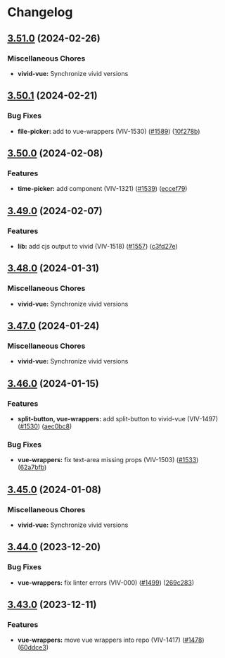 # Changelog

## [3.51.0](https://github.com/Vonage/vivid-3/compare/vivid-vue-v3.50.1...vivid-vue-v3.51.0) (2024-02-26)

### Miscellaneous Chores

- **vivid-vue:** Synchronize vivid versions

## [3.50.1](https://github.com/Vonage/vivid-3/compare/vivid-vue-v3.50.0...vivid-vue-v3.50.1) (2024-02-21)

### Bug Fixes

- **file-picker:** add to vue-wrappers (VIV-1530) ([#1589](https://github.com/Vonage/vivid-3/issues/1589)) ([10f278b](https://github.com/Vonage/vivid-3/commit/10f278b40c7fa09481201fc3f19b2f786bbaa036))

## [3.50.0](https://github.com/Vonage/vivid-3/compare/vivid-vue-v3.49.0...vivid-vue-v3.50.0) (2024-02-08)

### Features

- **time-picker:** add component (VIV-1321) ([#1539](https://github.com/Vonage/vivid-3/issues/1539)) ([eccef79](https://github.com/Vonage/vivid-3/commit/eccef79c1bb18ebeb099194e43f63826fee3be05))

## [3.49.0](https://github.com/Vonage/vivid-3/compare/vivid-vue-v3.48.0...vivid-vue-v3.49.0) (2024-02-07)

### Features

- **lib:** add cjs output to vivid (VIV-1518) ([#1557](https://github.com/Vonage/vivid-3/issues/1557)) ([c3fd27e](https://github.com/Vonage/vivid-3/commit/c3fd27ef1a24a7148a5256a47504c81c83766d78))

## [3.48.0](https://github.com/Vonage/vivid-3/compare/vivid-vue-v3.47.0...vivid-vue-v3.48.0) (2024-01-31)

### Miscellaneous Chores

- **vivid-vue:** Synchronize vivid versions

## [3.47.0](https://github.com/Vonage/vivid-3/compare/vivid-vue-v3.46.0...vivid-vue-v3.47.0) (2024-01-24)

### Miscellaneous Chores

- **vivid-vue:** Synchronize vivid versions

## [3.46.0](https://github.com/Vonage/vivid-3/compare/vivid-vue-v3.45.0...vivid-vue-v3.46.0) (2024-01-15)

### Features

- **split-button, vue-wrappers:** add split-button to vivid-vue (VIV-1497) ([#1530](https://github.com/Vonage/vivid-3/issues/1530)) ([aec0bc8](https://github.com/Vonage/vivid-3/commit/aec0bc8f4f1adcf60896567a0037ee579dced762))

### Bug Fixes

- **vue-wrappers:** fix text-area missing props (VIV-1503) ([#1533](https://github.com/Vonage/vivid-3/issues/1533)) ([62a7bfb](https://github.com/Vonage/vivid-3/commit/62a7bfbe988165292e82e793fea5e5cfdb851762))

## [3.45.0](https://github.com/Vonage/vivid-3/compare/vivid-vue-v3.44.0...vivid-vue-v3.45.0) (2024-01-08)

### Miscellaneous Chores

- **vivid-vue:** Synchronize vivid versions

## [3.44.0](https://github.com/Vonage/vivid-3/compare/vivid-vue-v3.43.0...vivid-vue-v3.44.0) (2023-12-20)

### Bug Fixes

- **vue-wrappers:** fix linter errors (VIV-000) ([#1499](https://github.com/Vonage/vivid-3/issues/1499)) ([269c283](https://github.com/Vonage/vivid-3/commit/269c2830e9d36b9304b6dad7b9dfd079023f2bfd))

## [3.43.0](https://github.com/Vonage/vivid-3/compare/vivid-vue-v3.42.1...vivid-vue-v3.43.0) (2023-12-11)

### Features

- **vue-wrappers:** move vue wrappers into repo (VIV-1417) ([#1478](https://github.com/Vonage/vivid-3/issues/1478)) ([60ddce3](https://github.com/Vonage/vivid-3/commit/60ddce38fe9d8845bef625bb74d593ffd6026e02))
